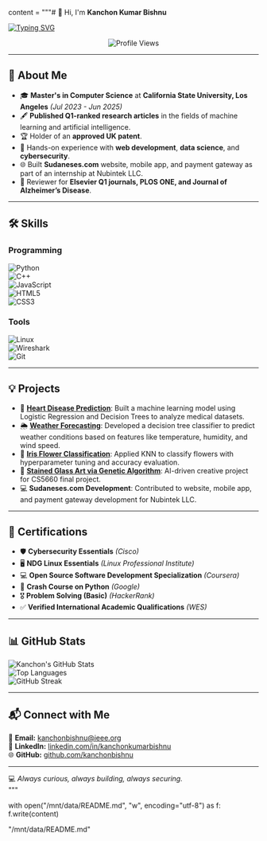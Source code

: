 content = """# 👋 Hi, I'm **Kanchon Kumar Bishnu**  

[![Typing SVG](https://readme-typing-svg.demolab.com?font=Fira+Code&size=24&pause=1000&color=FF5733&center=true&vCenter=true&width=700&lines=Software+Engineer+💻;Researcher+🎓;Cybersecurity+Enthusiast+🔒;Always+curious%2C+always+building%2C+always+securing+✨)](https://git.io/typing-svg)  

<p align="center">
  <img src="https://komarev.com/ghpvc/?username=kanchonbishnu&label=Profile+Views&color=blue&style=flat" alt="Profile Views" />
</p>  

---

## 🌟 About Me  
- 🎓 **Master's in Computer Science** at **California State University, Los Angeles** *(Jul 2023 - Jun 2025)*  
- 🖋️ **Published Q1-ranked research articles** in the fields of machine learning and artificial intelligence.  
- 🏆 Holder of an **approved UK patent**.  
- 🔬 Hands-on experience with **web development**, **data science**, and **cybersecurity**.  
- 🌐 Built **Sudaneses.com** website, mobile app, and payment gateway as part of an internship at Nubintek LLC.  
- 🔎 Reviewer for **Elsevier Q1 journals, PLOS ONE, and Journal of Alzheimer’s Disease**.  

---

## 🛠️ Skills  

### Programming  
![Python](https://img.shields.io/badge/-Python-333?style=flat&logo=python&logoColor=yellow)  
![C++](https://img.shields.io/badge/-C++-00599C?style=flat&logo=cplusplus&logoColor=white)  
![JavaScript](https://img.shields.io/badge/-JavaScript-F7DF1E?style=flat&logo=javascript&logoColor=black)  
![HTML5](https://img.shields.io/badge/-HTML5-E34F26?style=flat&logo=html5&logoColor=white)  
![CSS3](https://img.shields.io/badge/-CSS3-1572B6?style=flat&logo=css3&logoColor=white)  

### Tools  
![Linux](https://img.shields.io/badge/-Linux-FCC624?style=flat&logo=linux&logoColor=black)  
![Wireshark](https://img.shields.io/badge/-Wireshark-1679A7?style=flat&logo=wireshark&logoColor=white)  
![Git](https://img.shields.io/badge/-Git-F05032?style=flat&logo=git&logoColor=white)  

---

## 💡 Projects  

- 🚀 **[Heart Disease Prediction](https://github.com/kanchonbishnu/heart-disease-prediction)**: Built a machine learning model using Logistic Regression and Decision Trees to analyze medical datasets.  
- 🌦️ **[Weather Forecasting](https://github.com/kanchonbishnu/weather-forecasting)**: Developed a decision tree classifier to predict weather conditions based on features like temperature, humidity, and wind speed.  
- 🌸 **[Iris Flower Classification](https://github.com/kanchonbishnu/iris-knn)**: Applied KNN to classify flowers with hyperparameter tuning and accuracy evaluation.  
- 🧠 **[Stained Glass Art via Genetic Algorithm](https://github.com/kanchonbishnu/stained-glass-art)**: AI-driven creative project for CS5660 final project.  
- 💻 **Sudaneses.com Development**: Contributed to website, mobile app, and payment gateway development for Nubintek LLC.  

---

## 📃 Certifications  

- 🛡️ **Cybersecurity Essentials** *(Cisco)*  
- 🖥️ **NDG Linux Essentials** *(Linux Professional Institute)*  
- 💻 **Open Source Software Development Specialization** *(Coursera)*  
- 🔗 **Crash Course on Python** *(Google)*  
- 🎖️ **Problem Solving (Basic)** *(HackerRank)*  
- ✅ **Verified International Academic Qualifications** *(WES)*  

---

## 📊 GitHub Stats  

![Kanchon's GitHub Stats](https://github-readme-stats.vercel.app/api?username=kanchonbishnu&show_icons=true&theme=radical&hide_title=true)  
![Top Languages](https://github-readme-stats.vercel.app/api/top-langs/?username=kanchonbishnu&layout=compact&theme=radical)  
![GitHub Streak](https://github-readme-streak-stats.herokuapp.com/?user=kanchonbishnu&theme=radical)  

---

## 📬 Connect with Me  

📧 **Email:** [kanchonbishnu@ieee.org](mailto:kanchonbishnu@ieee.org)  
💼 **LinkedIn:** [linkedin.com/in/kanchonkumarbishnu](https://www.linkedin.com/in/kanchonkumarbishnu)  
🌐 **GitHub:** [github.com/kanchonbishnu](https://github.com/kanchonbishnu)  

---

💻 *Always curious, always building, always securing.*  
"""

with open("/mnt/data/README.md", "w", encoding="utf-8") as f:
    f.write(content)

"/mnt/data/README.md"

